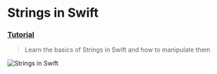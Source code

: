  # Strings in Swift
 ### [Tutorial](https://designcode.io/swiftui-handbook-strings-in-swift)
> Learn the basics of Strings in Swift and how to manipulate them
  
  ![Strings in Swift](https://github.com/user-attachments/assets/ff21718c-4e6f-4af9-9e89-d3115c27b296)